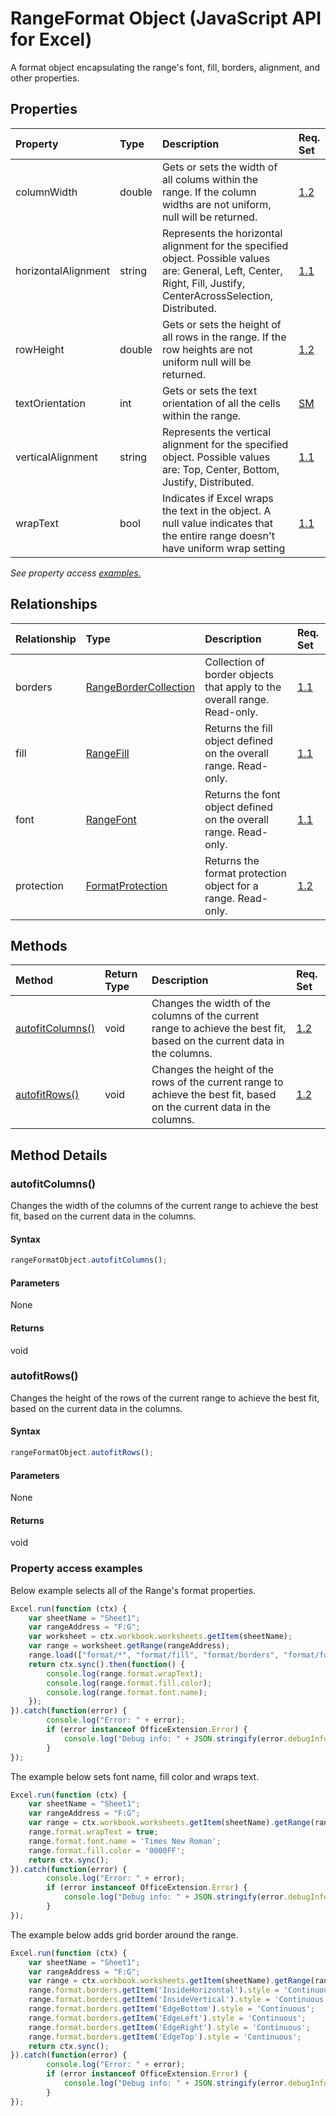 # RangeFormat Object (JavaScript API for Excel)

A format object encapsulating the range's font, fill, borders, alignment, and other properties.

## Properties

| Property	   | Type	|Description| Req. Set|
|:---------------|:--------|:----------|:----|
|columnWidth|double|Gets or sets the width of all colums within the range. If the column widths are not uniform, null will be returned.|[1.2](../requirement-sets/excel-api-requirement-sets.md)|
|horizontalAlignment|string|Represents the horizontal alignment for the specified object. Possible values are: General, Left, Center, Right, Fill, Justify, CenterAcrossSelection, Distributed.|[1.1](../requirement-sets/excel-api-requirement-sets.md)|
|rowHeight|double|Gets or sets the height of all rows in the range. If the row heights are not uniform null will be returned.|[1.2](../requirement-sets/excel-api-requirement-sets.md)|
|textOrientation|int|Gets or sets the text orientation of all the cells within the range.|[SM](../requirement-sets/excel-api-requirement-sets.md)|
|verticalAlignment|string|Represents the vertical alignment for the specified object. Possible values are: Top, Center, Bottom, Justify, Distributed.|[1.1](../requirement-sets/excel-api-requirement-sets.md)|
|wrapText|bool|Indicates if Excel wraps the text in the object. A null value indicates that the entire range doesn't have uniform wrap setting|[1.1](../requirement-sets/excel-api-requirement-sets.md)|

_See property access [examples.](#property-access-examples)_

## Relationships
| Relationship | Type	|Description| Req. Set|
|:---------------|:--------|:----------|:----|
|borders|[RangeBorderCollection](rangebordercollection.md)|Collection of border objects that apply to the overall range. Read-only.|[1.1](../requirement-sets/excel-api-requirement-sets.md)|
|fill|[RangeFill](rangefill.md)|Returns the fill object defined on the overall range. Read-only.|[1.1](../requirement-sets/excel-api-requirement-sets.md)|
|font|[RangeFont](rangefont.md)|Returns the font object defined on the overall range. Read-only.|[1.1](../requirement-sets/excel-api-requirement-sets.md)|
|protection|[FormatProtection](formatprotection.md)|Returns the format protection object for a range. Read-only.|[1.2](../requirement-sets/excel-api-requirement-sets.md)|

## Methods

| Method		   | Return Type	|Description| Req. Set|
|:---------------|:--------|:----------|:----|
|[autofitColumns()](#autofitcolumns)|void|Changes the width of the columns of the current range to achieve the best fit, based on the current data in the columns.|[1.2](../requirement-sets/excel-api-requirement-sets.md)|
|[autofitRows()](#autofitrows)|void|Changes the height of the rows of the current range to achieve the best fit, based on the current data in the columns.|[1.2](../requirement-sets/excel-api-requirement-sets.md)|

## Method Details


### autofitColumns()
Changes the width of the columns of the current range to achieve the best fit, based on the current data in the columns.

#### Syntax
```js
rangeFormatObject.autofitColumns();
```

#### Parameters
None

#### Returns
void

### autofitRows()
Changes the height of the rows of the current range to achieve the best fit, based on the current data in the columns.

#### Syntax
```js
rangeFormatObject.autofitRows();
```

#### Parameters
None

#### Returns
void
### Property access examples

Below example selects all of the Range's format properties. 

```js
Excel.run(function (ctx) { 
	var sheetName = "Sheet1";
	var rangeAddress = "F:G";
	var worksheet = ctx.workbook.worksheets.getItem(sheetName);
	var range = worksheet.getRange(rangeAddress);
	range.load(["format/*", "format/fill", "format/borders", "format/font"]);
	return ctx.sync().then(function() {
		console.log(range.format.wrapText);
		console.log(range.format.fill.color);
		console.log(range.format.font.name);
	});
}).catch(function(error) {
		console.log("Error: " + error);
		if (error instanceof OfficeExtension.Error) {
			console.log("Debug info: " + JSON.stringify(error.debugInfo));
		}
});
```

The example below sets font name, fill color and wraps text. 

```js
Excel.run(function (ctx) { 
	var sheetName = "Sheet1";
	var rangeAddress = "F:G";
	var range = ctx.workbook.worksheets.getItem(sheetName).getRange(rangeAddress);
	range.format.wrapText = true;
	range.format.font.name = 'Times New Roman';
	range.format.fill.color = '0000FF';
	return ctx.sync(); 
}).catch(function(error) {
		console.log("Error: " + error);
		if (error instanceof OfficeExtension.Error) {
			console.log("Debug info: " + JSON.stringify(error.debugInfo));
		}
});
```

The example below adds grid border around the range.

```js
Excel.run(function (ctx) { 
	var sheetName = "Sheet1";
	var rangeAddress = "F:G";
	var range = ctx.workbook.worksheets.getItem(sheetName).getRange(rangeAddress);
	range.format.borders.getItem('InsideHorizontal').style = 'Continuous';
	range.format.borders.getItem('InsideVertical').style = 'Continuous';
	range.format.borders.getItem('EdgeBottom').style = 'Continuous';
	range.format.borders.getItem('EdgeLeft').style = 'Continuous';
	range.format.borders.getItem('EdgeRight').style = 'Continuous';
	range.format.borders.getItem('EdgeTop').style = 'Continuous';
	return ctx.sync(); 
}).catch(function(error) {
		console.log("Error: " + error);
		if (error instanceof OfficeExtension.Error) {
			console.log("Debug info: " + JSON.stringify(error.debugInfo));
		}
});
```